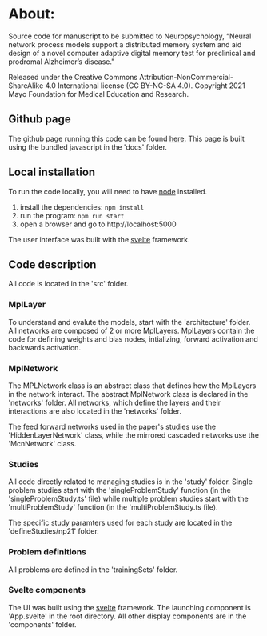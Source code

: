 # About:

Source code for manuscript to be submitted to Neuropsychology, “Neural network process models support a distributed memory system and aid design of a novel computer adaptive digital memory test for preclinical and prodromal Alzheimer’s disease."

Released under the Creative Commons Attribution-NonCommercial-ShareAlike 4.0 International license (CC BY-NC-SA 4.0). Copyright 2021 Mayo Foundation for Medical Education and Research.

## Github page

The github page running this code can be found [here](https://mayoneurologyai.github.io/NeuralNetworksNeuropsychology/). This page is built using the bundled javascript in the 'docs' folder.

## Local installation

To run the code locally, you will need to have [node](https://nodejs.dev/) installed.

1. install the dependencies: `npm install`
2. run the program: `npm run start`
3. open a browser and go to http://localhost:5000

The user interface was built with the [svelte](https://svelte.dev) framework.

## Code description

All code is located in the 'src' folder.

### MplLayer
To understand and evalute the models, start with the 'architecture' folder. All networks are composed of 2 or more MplLayers. MplLayers contain the code for defining weights and bias nodes, intializing, forward activation and backwards activation. 

### MplNetwork
The MPLNetwork class is an abstract class that defines how the MplLayers in the network interact. The abstract MplNetwork class is declared in the 'networks' folder. All networks, which define the layers and their interactions are also located in the 'networks' folder.

The feed forward networks used in the paper's studies use the 'HiddenLayerNetwork' class, while the mirrored cascaded networks use the 'McnNetwork' class.

### Studies
All code directly related to managing studies is in the 'study' folder. Single problem studies start with the 'singleProblemStudy' function (in the 'singleProblemStudy.ts' file) while multiple problem studies start with the 'multiProblemStudy' function (in the 'multiProblemStudy.ts file).

The specific study paramters used for each study are located in the 'defineStudies/np21' folder.

### Problem definitions
All problems are defined in the 'trainingSets' folder.

### Svelte components
The UI was built using the [svelte](https://svelte.dev) framework. The launching component is 'App.svelte' in the root directory. All other display components are in the 'components' folder.

